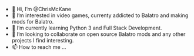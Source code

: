 - 👋 Hi, I’m @ChrisMcKane
- 👀 I’m interested in video games, currenty addicted to Balatro and making mods for Balatro.
- 🌱 I’m currently learning Python 3 and Full Stack Development.
- 💞️ I’m looking to collaborate on open source Balatro mods and any other projects I find interesting.
- 📫 How to reach me ...

<!---
ChrisMcKane/ChrisMcKane is a ✨ special ✨ repository because its `README.md` (this file) appears on your GitHub profile.
You can click the Preview link to take a look at your changes.
--->
